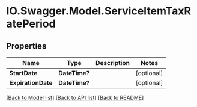 # IO.Swagger.Model.ServiceItemTaxRatePeriod
## Properties

Name | Type | Description | Notes
------------ | ------------- | ------------- | -------------
**StartDate** | **DateTime?** |  | [optional] 
**ExpirationDate** | **DateTime?** |  | [optional] 

[[Back to Model list]](../README.md#documentation-for-models) [[Back to API list]](../README.md#documentation-for-api-endpoints) [[Back to README]](../README.md)

